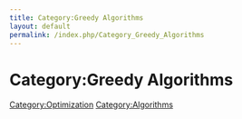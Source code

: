 ```yaml
---
title: Category:Greedy Algorithms
layout: default
permalink: /index.php/Category_Greedy_Algorithms
---
```


# Category:Greedy Algorithms

[Category:Optimization](Category_Optimization)
[Category:Algorithms](Category_Algorithms)